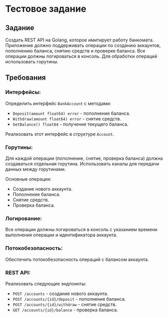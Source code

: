 # Тестовое задание

## Задание

Создать REST API на Golang, которое имитирует работу банкомата. Приложение должно поддерживать операции по созданию аккаунтов, пополнению баланса, снятию средств и проверке баланса. Все операции должны логироваться в консоль. Для обработки операций использовать горутины.


## Требования

### Интерфейсы:

Определить интерфейс `BankAccount` с методами:
- `Deposit(amount float64) error` - пополнение баланса.
- `Withdraw(amount float64) error` - снятие средств.
- `GetBalance() float64` - получение текущего баланса.

Реализовать этот интерфейс в структуре `Account`.


### Горутины:

Для каждой операции (пополнение, снятие, проверка баланса) должна создаваться отдельная горутина.
Использовать каналы для передачи данных между горутинами.

Основные операции:
- Создание нового аккаунта.
- Пополнение баланса.
- Снятие средств.
- Проверка баланса.


### Логирование:

Все операции должны логироваться в консоль с указанием времени выполнения операции и идентификатора аккаунта.


### Потокобезопасность:

Обеспечить потокобезопасность операций с балансом аккаунта.

### REST API:

Реализовать следующие эндпоинты:
- `POST /accounts` - создание нового аккаунта.
- `POST /accounts/{id}/deposit` - пополнение баланса.
- `POST /accounts/{id}/withdraw` - снятие средств.
- `GET /accounts/{id}/balance` - проверка баланса.

